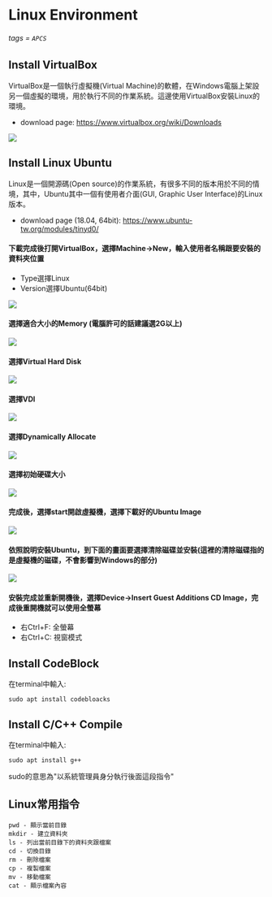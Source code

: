 # Linux Environment
###### tags = `APCS`

## Install VirtualBox
VirtualBox是一個執行虛擬機(Virtual Machine)的軟體，在Windows電腦上架設另一個虛擬的環境，用於執行不同的作業系統。這邊使用VirtualBox安裝Linux的環境。

* download page: https://www.virtualbox.org/wiki/Downloads

![](https://i.imgur.com/m7dyEZH.png)


## Install Linux Ubuntu
Linux是一個開源碼(Open source)的作業系統，有很多不同的版本用於不同的情境，其中，Ubuntu其中一個有使用者介面(GUI, Graphic User Interface)的Linux版本。

* download page (18.04, 64bit): https://www.ubuntu-tw.org/modules/tinyd0/

#### 下載完成後打開VirtualBox，選擇Machine->New，輸入使用者名稱跟要安裝的資料夾位置
* Type選擇Linux
* Version選擇Ubuntu(64bit)

![](https://i.imgur.com/PrjogLg.png)

#### 選擇適合大小的Memory (電腦許可的話建議選2G以上)
![](https://i.imgur.com/YQctRk4.png)

#### 選擇Virtual Hard Disk
![](https://i.imgur.com/0HVs2Za.png)

#### 選擇VDI
![](https://i.imgur.com/GiC6eEe.png)

#### 選擇Dynamically Allocate
![](https://i.imgur.com/HukAvUU.png)

#### 選擇初始硬碟大小
![](https://i.imgur.com/jX3Tg3N.png)

#### 完成後，選擇start開啟虛擬機，選擇下載好的Ubuntu Image
![](https://i.imgur.com/AWOMvXP.png)

#### 依照說明安裝Ubuntu，到下面的畫面要選擇清除磁碟並安裝(這裡的清除磁碟指的是虛擬機的磁碟，不會影響到Windows的部分)
![](https://i.imgur.com/6kiDaAQ.png)

#### 安裝完成並重新開機後，選擇Device->Insert Guest Additions CD Image，完成後重開機就可以使用全螢幕
* 右Ctrl+F: 全螢幕
* 右Ctrl+C: 視窗模式

## Install CodeBlock
在terminal中輸入:

    sudo apt install codebloacks
    
## Install C/C++ Compile

在terminal中輸入:

    sudo apt install g++
    
sudo的意思為"以系統管理員身分執行後面這段指令"

## Linux常用指令

    pwd - 顯示當前目錄
    mkdir - 建立資料夾
    ls - 列出當前目錄下的資料夾跟檔案
    cd - 切換目錄
    rm - 刪除檔案
    cp - 複製檔案
    mv - 移動檔案
    cat - 顯示檔案內容
    
